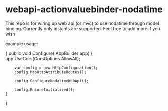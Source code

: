 # webapi-actionvaluebinder-nodatime

This repo is for wiring up web api (or mvc) to use nodatime through model binding. Currently only instants are supported. Feel free to add more if you wish

example usage:

{
	public void Configure(IAppBuilder app)
	{
		app.UseCors(CorsOptions.AllowAll);

		var config = new HttpConfiguration();
		config.MapHttpAttributeRoutes();

		config.ConfigureNodatimeWebApi();

		config.EnsureInitialized();
	}
}
